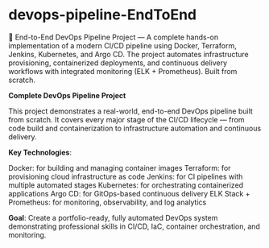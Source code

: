 # devops-pipeline-EndToEnd
🚀 End-to-End DevOps Pipeline Project — A complete hands-on implementation of a modern CI/CD pipeline using Docker, Terraform, Jenkins, Kubernetes, and Argo CD. The project automates infrastructure provisioning, containerized deployments, and continuous delivery workflows with integrated monitoring (ELK + Prometheus). Built from scratch.


**Complete DevOps Pipeline Project**

This project demonstrates a real-world, end-to-end DevOps pipeline built from scratch.
It covers every major stage of the CI/CD lifecycle — from code build and containerization to infrastructure automation and continuous delivery.

**Key Technologies**:

Docker: for building and managing container images
Terraform: for provisioning cloud infrastructure as code
Jenkins: for CI pipelines with multiple automated stages
Kubernetes: for orchestrating containerized applications
Argo CD: for GitOps-based continuous delivery
ELK Stack + Prometheus: for monitoring, observability, and log analytics

**Goal**: Create a portfolio-ready, fully automated DevOps system demonstrating professional skills in CI/CD, IaC, container orchestration, and monitoring.
